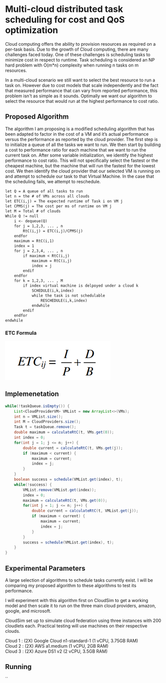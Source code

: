 # Multi-cloud distributed task scheduling for cost and QoS optimization


Cloud computing offers the ability to provision resources as required on a per-task basis. Due to the growth of Cloud computing, there are many challenges faced today. One of these challenges is scheduling tasks to minimize cost in respect to runtime. Task scheduling is considered an NP hard problem with O(m*n) complexity when running n tasks on m resources.

In a multi-cloud scenario we still want to select the best resource to run a task on. However due to cost models that scale independently and the fact that measured performance that can vary from reported performance, this problem isn't as simple as it sounds. Optimally we want our algorithm to select the resource that would run at the highest performance to cost ratio. 

## Proposed Algorithm

The algorithm I am proposing is a modified scheduling algorithm that has been adapted to factor in the cost of a VM and it’s actual performance versus the performance as reported by the cloud provider. The first step is to initialize a queue of all the tasks we want to run. We then start by building a cost to performance ratio for each machine that we want to run the current task on. After some variable initialization, we identify the highest performance to cost ratio. This will not specifically select the fastest or the cheapest machine, but the  machine that will run the fastest for the lowest cost. We then identify the cloud provider that our selected VM is running on and attempt to schedule our task to that Virtual Machine. In the case that the scheduling fails, we attempt to reschedule.

```
let Q = A queue of all tasks to run
let n = the # of VMs across all clouds
let ETC(i,j) = The expected runtime of Task i on VM j
let CPMS(j) = The cost per ms of runtime on VM j
let M = Total # of clouds
While Q != null
    i <- dequeue(Q)
    for j = 1,2,3, ... , n
        RtC(i,j) = ETC(i,j)/CPMS(j)
    endfor
    maximum = RtC(i,1)
    index = 1
    for j = 2,3,4, ... , n
        if maximum < RtC(i,j)
            maximum = RtC(i,j)
            index = j
        endif
    endfor
    for k = 1,2,3, ... , M
        if index virtual machine is delpoyed under a cloud k
            SCHEDULE(i,k,index)
            while the task is not schedulable
                RESCHEDULE(i,k,index)
            endwhile
        endif
    endfor
endwhile
```
### ETC Formula

![alt text](img/etc_formula.png "Logo Title Text 2")

## Implemenetation

```java
while(!taskQueue.isEmpty()) {
    List<CloudProviderVM> VMList = new ArrayList<>(VMs);
    int n = VMList.size();
    int M = CloudProviders.size();
    Task t = taskQueue.remove();
    double maximum = calculateRtC(t, VMs.get(0));
    int index = 0;
    for(int j = 1; j <= n; j++) {
        double current = calculateRtC(t, VMs.get(j));
        if (maximum < current) {
            maximum = current;
            index = j;
        }
    }
    boolean success = schedule(VMList.get(index), t);
    while(!success) {
        VMList.remove(VMList.get(index));
        index = 0;
        maximum = calculateRtC(t, VMs.get(0));
        for(int j = 1; j <= n; j++) {
            double current = calculateRtC(t, VMList.get(j));
            if (maximum < current) {
                maximum = current;
                index = j;
            }
        }
        success = schedule(VMList.get(index), t);
    }
}
```

## Experimental Parameters

A large selection of algorithms to schedule tasks currently exist. I will be comparing my proposed algorithm to these algorithms to test its performance.

I will experiment with this algorithm first on CloudSim to get a working model and then scale it to run on the three main cloud providers, amazon, google, and microsoft.

CloudSim set up to simulate cloud federation using three instances with 200 cloudlets each.
Practical testing will use machines on their respective clouds. 

Cloud 1 : (2X) Google Cloud n1-standard-1 (1 vCPU, 3.75GB RAM)\
Cloud 2 : (2X) AWS a1.medium (1 vCPU, 2GB RAM)\
Cloud 3 : (2X) Azure DS1 v2 (2 vCPU, 3.5GB RAM)

## Running

``